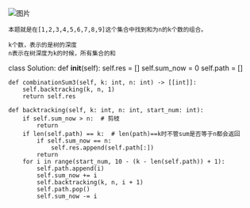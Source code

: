 ![图片](https://user-images.githubusercontent.com/38878365/187054365-167defed-1eb1-456b-94fb-4b6b17a16eeb.png)
    
    本题就是在[1,2,3,4,5,6,7,8,9]这个集合中找到和为n的k个数的组合。
    
    k个数，表示的是树的深度
    n表示在树深度为k的时候，所有集合的和
    
   class Solution:
    def __init__(self):
        self.res = []
        self.sum_now = 0
        self.path = []

    def combinationSum3(self, k: int, n: int) -> [[int]]:
        self.backtracking(k, n, 1)
        return self.res

    def backtracking(self, k: int, n: int, start_num: int):
        if self.sum_now > n:  # 剪枝
            return
        if len(self.path) == k:  # len(path)==k时不管sum是否等于n都会返回
            if self.sum_now == n:
                self.res.append(self.path[:])
            return
        for i in range(start_num, 10 - (k - len(self.path)) + 1):
            self.path.append(i)
            self.sum_now += i
            self.backtracking(k, n, i + 1)
            self.path.pop()
            self.sum_now -= i
        
